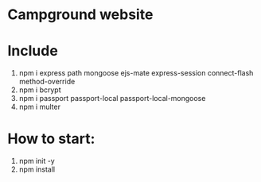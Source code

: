 # Campground website

# Include
1. npm i express path mongoose ejs-mate express-session connect-flash method-override
2. npm i bcrypt
3. npm i passport passport-local passport-local-mongoose
4. npm i multer

# How to start:
1. npm init -y
2. npm install

